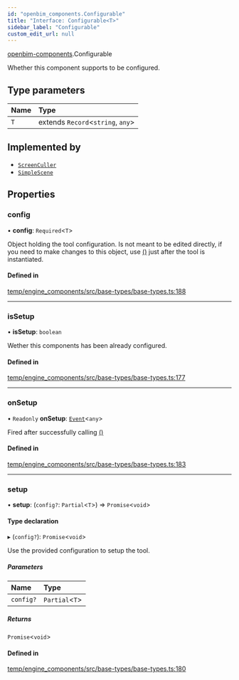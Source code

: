 ```yaml
---
id: "openbim_components.Configurable"
title: "Interface: Configurable<T>"
sidebar_label: "Configurable"
custom_edit_url: null
---
```


[openbim-components](../modules/openbim_components.md).Configurable

Whether this component supports to be configured.

## Type parameters

| Name | Type |
| :------ | :------ |
| `T` | extends `Record`<`string`, `any`\> |

## Implemented by

- [`ScreenCuller`](../classes/openbim_components.ScreenCuller.md)
- [`SimpleScene`](../classes/openbim_components.SimpleScene.md)

## Properties

### config

• **config**: `Required`<`T`\>

Object holding the tool configuration. Is not meant to be edited directly, if you need
to make changes to this object, use [()](openbim_components.Configurable.md#setup) just after the tool is instantiated.

#### Defined in

[temp/engine_components/src/base-types/base-types.ts:188](https://github.com/ThatOpen/engine_components/blob/f5f209c/src/base-types/base-types.ts#L188)

___

### isSetup

• **isSetup**: `boolean`

Wether this components has been already configured.

#### Defined in

[temp/engine_components/src/base-types/base-types.ts:177](https://github.com/ThatOpen/engine_components/blob/f5f209c/src/base-types/base-types.ts#L177)

___

### onSetup

• `Readonly` **onSetup**: [`Event`](../classes/openbim_components.Event.md)<`any`\>

Fired after successfully calling [()](openbim_components.Configurable.md#setup)

#### Defined in

[temp/engine_components/src/base-types/base-types.ts:183](https://github.com/ThatOpen/engine_components/blob/f5f209c/src/base-types/base-types.ts#L183)

___

### setup

• **setup**: (`config?`: `Partial`<`T`\>) => `Promise`<`void`\>

#### Type declaration

▸ (`config?`): `Promise`<`void`\>

Use the provided configuration to setup the tool.

##### Parameters

| Name | Type |
| :------ | :------ |
| `config?` | `Partial`<`T`\> |

##### Returns

`Promise`<`void`\>

#### Defined in

[temp/engine_components/src/base-types/base-types.ts:180](https://github.com/ThatOpen/engine_components/blob/f5f209c/src/base-types/base-types.ts#L180)
